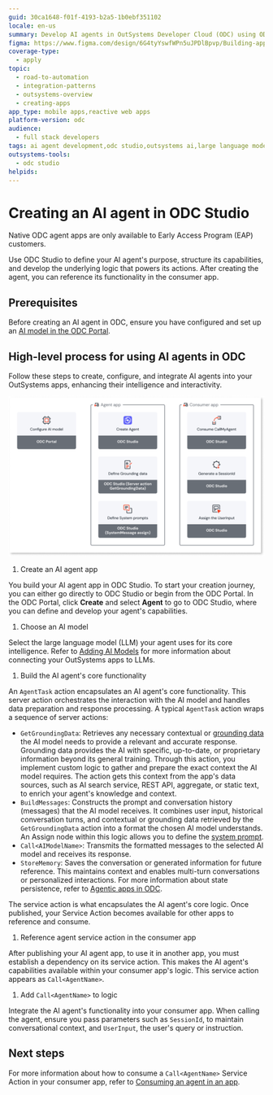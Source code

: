```yaml
---
guid: 30ca1648-f01f-4193-b2a5-1b0ebf351102
locale: en-us
summary: Develop AI agents in OutSystems Developer Cloud (ODC) using ODC Studio, configure their capabilities, and integrate them with your mobile and reactive web apps.
figma: https://www.figma.com/design/6G4tyYswfWPn5uJPDlBpvp/Building-apps?m=auto&node-id=7614-231&t=xAl8FSPFM1T6mRgI-1
coverage-type:
  - apply
topic:
  - road-to-automation
  - integration-patterns
  - outsystems-overview
  - creating-apps
app_type: mobile apps,reactive web apps
platform-version: odc
audience:
  - full stack developers
tags: ai agent development,odc studio,outsystems ai,large language models,mobile apps
outsystems-tools:
  - odc studio
helpids: 
---
```


# Creating an AI agent in ODC Studio

<div class="info" markdown="1">

Native ODC agent apps are only available to Early Access Program (EAP) customers.

</div>

Use ODC Studio to define your AI agent's purpose, structure its capabilities, and develop the underlying logic that powers its actions. After creating the agent, you can reference its functionality in the consumer app.

## Prerequisites

Before creating an AI agent in ODC, ensure you have configured and set up an [AI model in the ODC Portal](add-ai-models.md). 

## High-level process for using AI agents in ODC 

Follow these steps to create, configure, and integrate AI agents into your OutSystems apps, enhancing their intelligence and interactivity.

![Diagram showing the high-level process for creating, configuring, and integrating AI agents in OutSystems Developer Cloud (ODC).](images/use-agents-diag.png "High-level process for using AI agents in ODC")

1. Create an AI agent app

You build your AI agent app in ODC Studio. To start your creation journey, you can either go directly to ODC Studio or begin from the ODC Portal. In the ODC Portal, click **Create** and select **Agent** to go to ODC Studio, where you can define and develop your agent's capabilities.

1. Choose an AI model 

Select the large language model (LLM) your agent uses for its core intelligence. Refer to [Adding AI Models](add-ai-models.md) for more information about connecting your OutSystems apps to LLMs.

1. Build the AI agent's core functionality

An `AgentTask` action encapsulates an AI agent's core functionality. This server action orchestrates the interaction with the AI model and handles data preparation and response processing. A typical `AgentTask` action wraps a sequence of server actions:

* `GetGroundingData`: Retrieves any necessary contextual or [grounding data](agentic-apps.md#grounding) the AI model needs to provide a relevant and accurate response. Grounding data provides the AI with specific, up-to-date, or proprietary information beyond its general training. Through this action, you implement custom logic to gather and prepare the exact context the AI model requires. The action gets this context from the app's data sources, such as AI search service, REST API, aggregate, or static text, to enrich your agent's knowledge and context.  
* `BuildMessages`: Constructs the prompt and conversation history (messages) that the AI model receives. It combines user input, historical conversation turns, and contextual or grounding data retrieved by the `GetGroundingData` action into a format the chosen AI model understands. An Assign node within this logic allows you to define the [system prompt](agentic-apps.md#system-prompts).  
* `Call<AIModelName>`: Transmits the formatted messages to the selected AI model and receives its response.  
* `StoreMemory`: Saves the conversation or generated information for future reference. This maintains context and enables multi-turn conversations or personalized interactions. For more information about state persistence, refer to [Agentic apps in ODC](agentic-apps.md#state-persistence).

The service action is what encapsulates the AI agent's core logic. Once published, your Service Action becomes available for other apps to reference and consume.

1. Reference agent service action in the consumer app

After publishing your AI agent app, to use it in another app, you must establish a dependency on its service action. This makes the AI agent's capabilities available within your consumer app's logic. This service action appears as `Call<AgentName>`. 

1. Add `Call<AgentName>` to logic

Integrate the AI agent's functionality into your consumer app. When calling the agent, ensure you pass parameters such as `SessionId`, to maintain conversational context, and `UserInput`, the user's query or instruction. 

## Next steps

For more information about how to consume a `Call<AgentName>` Service Action in your consumer app, refer to [Consuming an agent in an app](consumer-app.md).
